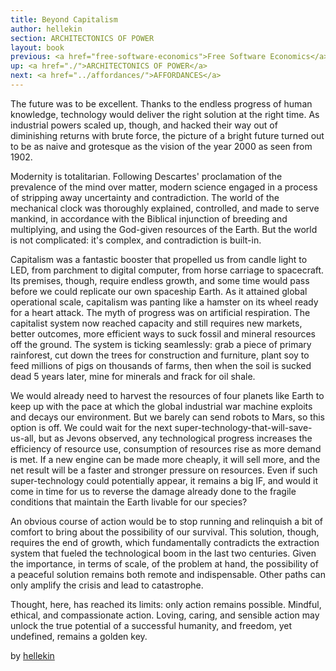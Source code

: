 ```yaml
---
title: Beyond Capitalism
author: hellekin
section: ARCHITECTONICS OF POWER
layout: book
previous: <a href="free-software-economics">Free Software Economics</a>
up: <a href="./">ARCHITECTONICS OF POWER</a>
next: <a href="../affordances/">AFFORDANCES</a>
---
```


The future was to be excellent. Thanks to the endless progress of
human knowledge, technology would deliver the right solution at the
right time. As industrial powers scaled up, though, and hacked their
way out of diminishing returns with brute force, the picture of a
bright future turned out to be as naive and grotesque as the vision of
the year 2000 as seen from 1902.

Modernity is totalitarian. Following Descartes' proclamation of the
prevalence of the mind over matter, modern science engaged in a
process of stripping away uncertainty and contradiction. The world of
the mechanical clock was thoroughly explained, controlled, and made to
serve mankind, in accordance with the Biblical injunction of breeding
and multiplying, and using the God-given resources of the Earth. But
the world is not complicated: it's complex, and contradiction is
built-in.

Capitalism was a fantastic booster that propelled us from candle light
to LED, from parchment to digital computer, from horse carriage to
spacecraft. Its premises, though, require endless growth, and some
time would pass before we could replicate our own spaceship Earth. As
it attained global operational scale, capitalism was panting like a
hamster on its wheel ready for a heart attack. The myth of progress
was on artificial respiration. The capitalist system now reached
capacity and still requires new markets, better outcomes, more
efficient ways to suck fossil and mineral resources off the
ground. The system is ticking seamlessly: grab a piece of primary
rainforest, cut down the trees for construction and furniture, plant
soy to feed millions of pigs on thousands of farms, then when the soil
is sucked dead 5 years later, mine for minerals and frack for oil
shale.

We would already need to harvest the resources of four planets like
Earth to keep up with the pace at which the global industrial war
machine exploits and decays our environment. But we barely can send
robots to Mars, so this option is off. We could wait for the next
super-technology-that-will-save-us-all, but as Jevons observed, any
technological progress increases the efficiency of resource use,
consumption of resources rise as more demand is met. If a new engine
can be made more cheaply, it will sell more, and the net result will
be a faster and stronger pressure on resources. Even if such
super-technology could potentially appear, it remains a big IF, and
would it come in time for us to reverse the damage already done to the
fragile conditions that maintain the Earth livable for our species?

An obvious course of action would be to stop running and relinquish a
bit of comfort to bring about the possibility of our survival. This
solution, though, requires the end of growth, which fundamentally
contradicts the extraction system that fueled the technological boom
in the last two centuries. Given the importance, in terms of scale, of
the problem at hand, the possibility of a peaceful solution remains
both remote and indispensable. Other paths can only amplify the crisis
and lead to catastrophe.

Thought, here, has reached its limits: only action remains
possible. Mindful, ethical, and compassionate action. Loving, caring,
and sensible action may unlock the true potential of a successful
humanity, and freedom, yet undefined, remains a golden key.

<p class="author bio">by <a href="../authors/hellekin">hellekin</a></p>
